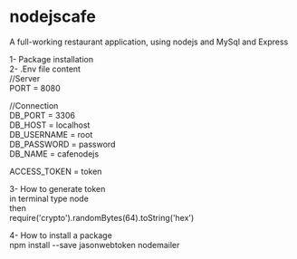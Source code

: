 # nodejscafe
A full-working restaurant application, using nodejs and MySql and Express


1- Package installation<br>
2- .Env file content<br>
//Server<br>
PORT = 8080<br>

//Connection<br>
DB_PORT = 3306<br>
DB_HOST = localhost<br>
DB_USERNAME = root<br>
DB_PASSWORD = password<br>
DB_NAME = cafenodejs<br>

ACCESS_TOKEN = token<br>

3- How to generate token<br>
in terminal type node<br>
then<br>
require('crypto').randomBytes(64).toString('hex')<br>

4- How to install a package<br>
npm install --save jasonwebtoken nodemailer
